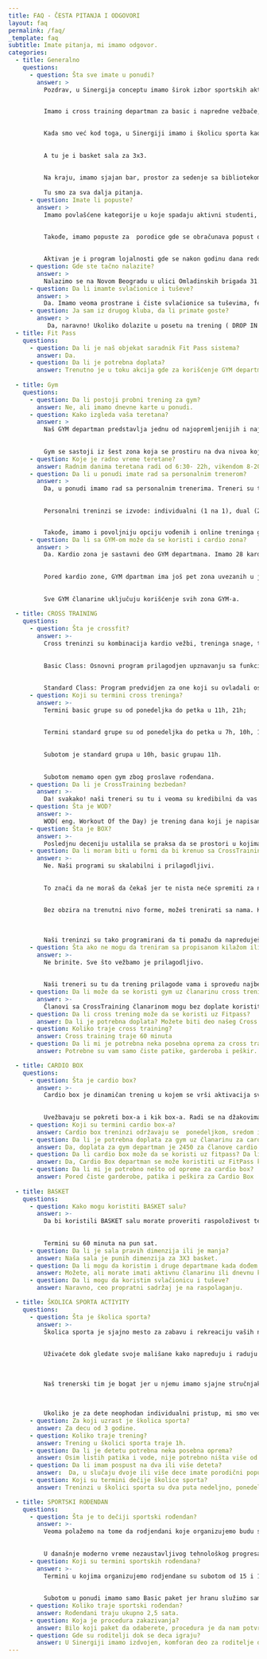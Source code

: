 ```yaml
---
title: FAQ - ČESTA PITANJA I ODGOVORI
layout: faq
permalink: /faq/
_template: faq
subtitle: Imate pitanja, mi imamo odgovor.
categories:
  - title: Generalno
    questions:
      - question: Šta sve imate u ponudi?
        answer: >
          Pozdrav, u Sinergija conceptu imamo širok izbor sportskih aktivnosti. Počevši od teretane u kojoj možete trenirati kao slobodan vežbač, sa treneron 1x1, 2x1 ili 3x1 imamo i opciju online treninga.


          Imamo i cross training departman za basic i napredne vežbače, cardio box grupu i opciju rada 1x1 kao i box trening za decu.
          
          
          Kada smo već kod toga, u Sinergiji imamo i školicu sporta kao i proslavu najboljih sportskih rođendana za decu od 6-12 godina.
          
          
          A tu je i basket sala za 3x3.
          
          
          Na kraju, imamo sjajan bar, prostor za sedenje sa bibliotekom gde se možete opustiti pre, posle ili tokom treninga.
          
          Tu smo za sva dalja pitanja.
      - question: Imate li popuste?
        answer: >
          Imamo povlašćene kategorije u koje spadaju aktivni studenti, pripadnici policije, vojske i vatrogasne brigade, kao i lica starija od 65 godina gde se obračunava popust od 15%

          
          Takođe, imamo popuste za  porodice gde se obračunava popust od 20% na drugog člana porodice, 30% na trećeg člana i potpuno besplatnu članarinu za svakog četvrtog i narednog člana porodice. 
          
          
          Aktivan je i program lojalnosti gde se nakon godinu dana redovnog članstva (10+ članarina) dobija 10% popusta na članarinu i crvena članska kartica, nakon dve godine redovnih treninga dobija se 15% popusta i crna članska kartica, a nakon 3 godine 20% popusta na članarinu i zlatna kartica.          
      - question: Gde ste tačno nalazite?
        answer: >
          Nalazimo se na Novom Beogradu u ulici Omladinskih brigada 31. u neposrdnoj blizini nalazi se Raiffaiesen Banka; Airport city, West 65, Wellport, Belvill i A blok. 
      - question: Da li imamte svlačionice i tuševe?
        answer: >
          Da. Imamo veoma prostrane i čiste svlačionice sa tuševima, fenove i prese za kosu i preko 200 ormarića za lične stvari. Takođe možete iznajmiti ili kupiti naše peškire za kupanje na recepciji.
      - question: Ja sam iz drugog kluba, da li primate goste?
        answer: >
           Da, naravno! Ukoliko dolazite u posetu na trening ( DROP IN ) možete platiit 1200 RSD ili možete kupiti našu majicu koja iznosi 1500 RSD i Drop In je na račun kuće.
  - title: Fit Pass
    questions:
      - question: Da li je naš objekat saradnik Fit Pass sistema?
        answer: Da.
      - question: Da li je potrebna doplata?
        answer: Trenutno je u toku akcija gde za korišćenje GYM departmana nije potrebna doplata. Ostali departmani se doplaćuju. Cene doplate možete saznati pozivom na broj [065 544 23 00](tel:+381655442300).
  
  - title: Gym
    questions:
      - question: Da li postoji probni trening za gym?
        answer: Ne, ali imamo dnevne karte u ponudi.
      - question: Kako izgleda vaša teretana?
        answer: >
          Naš GYM departman predstavlja jednu od najopremljenijih i najlepših teretana na našim prostorima. 
          
          
          Gym se sastoji iz šest zona koja se prostiru na dva nivoa koji su po principu “open space-a” uvezani u jednu celinu: pin loaded zone / plate loaded zone / free weights & racks / parter zone / cardio zone / stretching zone.
      - question: Koje je radno vreme teretane?
        answer: Radnim danima teretana radi od 6:30- 22h, vikendom 8-20h, nedelja je neradni dan.
      - question: Da li u ponudi imate rad sa personalnim trenerom?
        answer: >
          Da, u ponudi imamo rad sa personalnim trenerima. Treneri su tu i posvećeni su klijentu od prvog do poslednjeg minuta treninga, kao i prilokom planiranja i kreiranja trening programa zarad što boljeg i celishodnijeg napredka. 
          
          
          Personalni treninzi se izvode: individualni (1 na 1), dual (2 na 1), trojni (3 na 1). 


          Takođe, imamo i povoljniju opciju vođenih i online treninga gde dobijate program koji osmišljava i piše trener, bez prisustva trenera na samim treninzima. Imamo i opciju treninga kod vas.
      - question: Da li sa GYM-om može da se koristi i cardio zona?
        answer: >
          Da. Kardio zona je sastavni deo GYM departmana. Imamo 28 kardio jedinica iz Technogym programa. 
          
          
          Pored kardio zone, GYM dpartman ima još pet zona uvezanih u jednu celinu i to su Pin loaded, Plate Loaded, Free Weights and Racks, Green Parter i Streatching. 
          
          
          Sve GYM članarine uključuju korišćenje svih zona GYM-a.
  
  - title: CROSS TRAINING
    questions:
      - question: Šta je crossfit?
        answer: >-
          Cross treninzi su kombinacija kardio vežbi, treninga snage, treninga sa opterećenjima, treninga izdržljivosti i gimnastičkih vežbi. U okviru ovog departmana imamo nekoliko programa u različitim terminima časova. 
          
          
          Basic Class: Osnovni program prilagodjen upznavanju sa funkciinalnim načinom treniranja, metodologijom i terminologijom rada. 
          
          
          Standard Class: Program predvidjen za one koji su ovladali osnovama ili su ranije trenirali CrossFit, Funkcionalni trening i sl, sa mogućnošču prilagodjavanja nivoa inteziteta i opterećenja u skladu sa mogućnostima.
      - question: Koji su termini cross treninga?
        answer: >-
          Termini basic grupe su od ponedeljka do petka u 11h, 21h; 
          
          
          Termini standard grupe su od ponedeljka do petka u 7h, 10h, 17h, 18h, 19h, 20h.  
          
          
          Subotom je standard grupa u 10h, basic grupau 11h. 
          
          
          Subotom nemamo open gym zbog proslave rođendana. 
      - question: Da li je CrossTraining bezbedan? 
        answer: >-
          Da! svakako! naši treneri su tu i veoma su kredibilni da vas vode kroz treninge i na taj način sprovedu najbezbedniji i celishodan pristup uz koji ćete biti zdraviji i sposobniji, a istovremeno pomognu vam da izbegnete mnoge bolesti današnjice.
      - question: Šta je WOD?
        answer: >-
          WOD( eng. Workout Of the Day) je trening dana koji je napisan na našoj beloj tabli koja je centralno mesto okupljanja u našem Box-u (CrossTraining sali).
      - question: Šta je BOX?
        answer: >-
          Posledjnu deceniju ustalila se praksa da se prostori u kojima se trenira funkcionalni trening, CrossFit, performance trening i slično nazivaju Box jer su to najčešće magacinski ili slični prostori koji izgledaju poput kutiija pravougaonih oblika. za razliku od klasičnih teretana gde vidite bezbroj sprva poredjanih u prostoru u Box-evima je verovatnije da ćete videti uredno naslagane tegove, puno olimpijskih šipki, kavez (eng. Rig) za zgibove i gimnastičke vezbe, kanape za penjanje i mnogo slobodnog prostora.
      - question: Da li moram biti u formi da bi krenuo sa CrossTraining treningom?
        answer: >-
          Ne. Naši programi su skalabilni i prilagodljivi. 
          
          
          To znači da ne moraš da čekaš jer te nista neće spremiti za naš trening kao što će on sam to učiniti. 
          
          
          Bez obzira na trenutni nivo forme, možeš trenirati sa nama. Kako budeš poboljšavao svoju formu, treninzi će postati izazovniji. 
          
          
          
          Naši treninzi su tako programirani da ti pomažu da napreduješ i ostvaruješ svoje fitness ciljeve.
      - question: Šta ako ne mogu da treniram sa propisanom kilažom ili ne umem da izvedem neke vežbe?
        answer: >-
          Ne brinite. Sve što vežbamo je prilagodljivo. 
         
         
          Naši treneri su tu da trening prilagode vama i sprovedu najbezbedniji i najefikasniji trening za Vas.
      - question: Da li može da se koristi gym uz članarinu cross treninga?
        answer: >-
          Članovi sa CrossTraining članarinom mogu bez doplate koristiti GYM departman.
      - question: Da li cross trening može da se koristi uz Fitpass?
        answer: Da li je potrebna doplata? Možete biti deo našeg Cross Training departmana is a Fitpass karticom, uz doplatu.
      - question: Koliko traje cross training?
        answer: Cross training traje 60 minuta
      - question: Da li mi je potrebna neka posebna oprema za cross training?
        answer: Potrebne su vam samo čiste patike, garderoba i peškir.

  - title: CARDIO BOX
    questions:
      - question: Šta je cardio box?
        answer: >-
          Cardio box je dinamičan trening u kojem se vrši aktivacija svih grupa mišića.  
        
          
          Uvežbavaju se pokreti box-a i kik box-a. Radi se na džakovima za box, fokuserima i ostalim rekvizitima. 
      - question: Koji su termini cardio box-a?
        answer: Cardio box treninzi održavaju se  ponedeljkom, sredom i petkom od 19h
      - question: Da li je potrebna doplata za gym uz članarinu za cardio box?
        answer: Da, doplata za gym departman je 2450 za članove cardio box-a.
      - question: Da li cardio box može da se koristi uz fitpass? Da li je potrebna doplata?
        answer: Da, Cardio Box departman se može koristiti uz FitPass karticu uz doplatu. 
      - question: Da li mi je potrebno nešto od opreme za cardio box?
        answer: Pored čiste garderobe, patika i peškira za Cardio Box  potrebne su rukavice i bandažeri.
  
  - title: BASKET
    questions:
      - question: Kako mogu koristiti BASKET salu?
        answer: >-
          Da bi koristili BASKET salu morate proveriti raspoloživost termina, poželjno je rezervisanje, i plaćanje termina. 
          
          
          Termini su 60 minuta na pun sat. 
      - question: Da li je sala pravih dimenzija ili je manja?
        answer: Naša sala je punih dimenzija za 3X3 basket.
      - question: Da li mogu da koristim i druge departmane kada dođem na Basket?
        answer: Možete, ali morate imati aktivnu članarinu ili dnevnu kartu za departman koji želite da koristite.
      - question: Da li mogu da koristim svlačionicu i tuševe?
        answer: Naravno, ceo propratni sadržaj je na raspolaganju.

  - title: ŠKOLICA SPORTA ACTIYITY
    questions:
      - question: Šta je školica sporta? 
        answer: >-
          Školica sporta je sjajno mesto za zabavu i rekreaciju vaših najmlađih. Deca će se zabavljati i raditi na motorici i razvoju dok ćete vi izabrati nešto od naših sportskih programa i raditi na sebi.Naši treneri su potkovani znanjem i sa puno strpljenja i ljubavi pristupaju svom pozivu. 
          
          
          Uživaćete dok gledate svoje mališane kako napreduju i raduju se sportu. 
          
          
          
          Naš trenerski tim je bogat jer u njemu imamo sjajne stručnjake koji obožavaju svoj posao. 
          
          
          
          Ukoliko je za dete neophodan individualni pristup, mi smo veoma uspešni u tome što radimo.
      - question: Za koji uzrast je školica sporta?
        answer: Za decu od 3 godine.
      - question: Koliko traje trening?
        answer: Trening u školici sporta traje 1h. 
      - question: Da li je detetu potrebna neka posebna oprema?
        answer: Osim listih patika i vode, nije potrebno ništa više od opreme.
      - question: Da li imam pospust na dva ili više deteta?
        answer:  Da, u slučaju dvoje ili više dece imate porodični popust. 
      - question: Koji su termini dečije školice sporta?
        answer: Treninzi u školici sporta su dva puta nedeljno, ponedeljkom i sredom od 18h.

  - title: SPORTSKI ROĐENDAN
    questions:
      - question: Šta je to dečiji sportski rođendan?
        answer: >-
          Veoma polažemo na tome da rodjendani koje organizujemo budu super interesantni za mališane, sa puno kretanja, trčanja, različitih survivor poligona i zanimljivih grupnih igara. 
          
          
          U današnje moderno vreme nezaustavljivog tehnološkog progresa,  mi se trudimo da decu vratimo prirodnim pokretima i igrama u kakvim su im roditelji uzivali kada su bili deca. U ponudi imamo tri paketa.
      - question: Koji su termini sportskih rođendana?
        answer: >-
          Termini u kojima organizujemo rodjendane su subotom od 15 i 18h i nedeljom od 10, 13, 16, 19h. 
          
          
          Subotom u ponudi imamo samo Basic paket jer hranu služimo samo nedeljom.
      - question: Koliko traje sportski rođendan?
        answer: Rođendani traju ukupno 2,5 sata.
      - question: Koja je procedura zakazivanja?
        answer: Bilo koji paket da odaberete, procedura je da nam potvrdite termin, a mi van šaljemo upitnik koji popunjavate sa slavljenikom/com da bi pripremili kviz "KPS" za drugare i da bi što bolje se upoznali sa interesovanjima.  
      - question: Gde su roditelji dok se deca igraju? 
        answer: U Sinergiji imamo izdvojen, komforan deo za roditelje dok se deca igraju.
---
```


